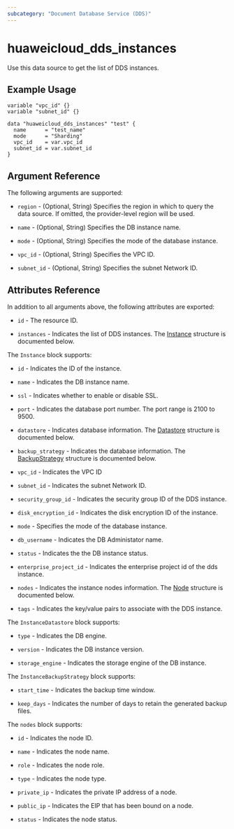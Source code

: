 ```yaml
---
subcategory: "Document Database Service (DDS)"
---
```


# huaweicloud_dds_instances

Use this data source to get the list of DDS instances.

## Example Usage

```hcl
variable "vpc_id" {}
variable "subnet_id" {}

data "huaweicloud_dds_instances" "test" {
  name      = "test_name"
  mode      = "Sharding"
  vpc_id    = var.vpc_id
  subnet_id = var.subnet_id
}
```

## Argument Reference

The following arguments are supported:

* `region` - (Optional, String) Specifies the region in which to query the data source.
  If omitted, the provider-level region will be used.

* `name` - (Optional, String) Specifies the DB instance name.

* `mode` - (Optional, String) Specifies the mode of the database instance.

* `vpc_id` - (Optional, String) Specifies the VPC ID.

* `subnet_id` - (Optional, String) Specifies the subnet Network ID.

## Attributes Reference

In addition to all arguments above, the following attributes are exported:

* `id` - The resource ID.

* `instances` - Indicates the list of DDS instances.
  The [Instance](#DdsInstance_Instance) structure is documented below.

<a name="DdsInstance_Instance"></a>
The `Instance` block supports:

* `id` - Indicates the ID of the instance.

* `name` - Indicates the DB instance name.

* `ssl` - Indicates whether to enable or disable SSL.

* `port` - Indicates the database port number. The port range is 2100 to 9500.

* `datastore` - Indicates database information.
  The [Datastore](#DdsInstance_InstanceDatastore) structure is documented below.

* `backup_strategy` - Indicates the database information.
  The [BackupStrategy](#DdsInstance_InstanceBackupStrategy) structure is documented below.

* `vpc_id` - Indicates the VPC ID

* `subnet_id` - Indicates the subnet Network ID.

* `security_group_id` - Indicates the security group ID of the DDS instance.

* `disk_encryption_id` - Indicates the disk encryption ID of the instance.

* `mode` - Specifies the mode of the database instance.

* `db_username` - Indicates the DB Administator name.

* `status` - Indicates the the DB instance status.

* `enterprise_project_id` - Indicates the enterprise project id of the dds instance.

* `nodes` - Indicates the instance nodes information.
  The [Node](#DdsInstance_InstanceNode) structure is documented below.

* `tags` - Indicates the key/value pairs to associate with the DDS instance.

<a name="DdsInstance_InstanceDatastore"></a>
The `InstanceDatastore` block supports:

* `type` - Indicates the DB engine.

* `version` - Indicates the DB instance version.

* `storage_engine` - Indicates the storage engine of the DB instance.

<a name="DdsInstance_InstanceBackupStrategy"></a>
The `InstanceBackupStrategy` block supports:

* `start_time` - Indicates the backup time window.

* `keep_days` - Indicates the number of days to retain the generated backup files.

<a name="DdsInstance_InstanceNode"></a>
The `nodes` block supports:

* `id` - Indicates the node ID.

* `name` - Indicates the node name.

* `role` - Indicates the node role.

* `type` - Indicates the node type.

* `private_ip` - Indicates the private IP address of a node.

* `public_ip` - Indicates the EIP that has been bound on a node.

* `status` - Indicates the node status.
